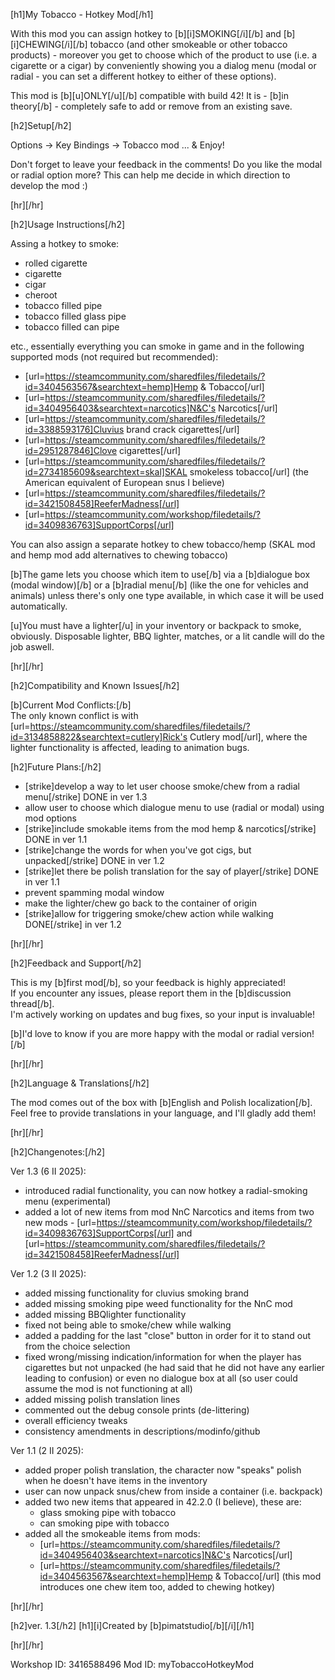 [h1]My Tobacco - Hotkey Mod[/h1]

With this mod you can assign hotkey to [b][i]SMOKING[/i][/b] and [b][i]CHEWING[/i][/b] tobacco (and other smokeable or other tobacco products) - moreover you get to choose which of the product to use (i.e. a cigarette or a cigar) by conveniently showing you a dialog menu (modal or radial - you can set a different hotkey to either of these options).

This mod is [b][u]ONLY[/u][/b] compatible with build 42!
It is - [b]in theory[/b] - completely safe to add or remove from an existing save.

[h2]Setup[/h2]

Options -> Key Bindings -> Tobacco mod
... & Enjoy!

Don't forget to leave your feedback in the comments! Do you like the modal or radial option more? This can help me decide in which direction to develop the mod :)

[hr][/hr]

[h2]Usage Instructions[/h2]

Assing a hotkey to smoke:
- rolled cigarette
- cigarette
- cigar
- cheroot
- tobacco filled pipe
- tobacco filled glass pipe
- tobacco filled can pipe

etc., essentially everything you can smoke in game and in the following supported mods (not required but recommended):
- [url=https://steamcommunity.com/sharedfiles/filedetails/?id=3404563567&searchtext=hemp]Hemp & Tobacco[/url]
- [url=https://steamcommunity.com/sharedfiles/filedetails/?id=3404956403&searchtext=narcotics]N&C's Narcotics[/url]
- [url=https://steamcommunity.com/sharedfiles/filedetails/?id=3388593176]Cluvius brand crack cigarettes[/url]  
- [url=https://steamcommunity.com/sharedfiles/filedetails/?id=2951287846]Clove cigarettes[/url]
- [url=https://steamcommunity.com/sharedfiles/filedetails/?id=2734185609&searchtext=skal]SKAL smokeless tobacco[/url] (the American equivalent of European snus I believe)
- [url=https://steamcommunity.com/sharedfiles/filedetails/?id=3421508458]ReeferMadness[/url]
- [url=https://steamcommunity.com/workshop/filedetails/?id=3409836763]SupportCorps[/url]

You can also assign a separate hotkey to chew tobacco/hemp (SKAL mod and hemp mod add alternatives to chewing tobacco)

[b]The game lets you choose which item to use[/b] via a [b]dialogue box (modal window)[/b] or a [b]radial menu[/b] (like the one for vehicles and animals) unless there's only one type available, in which case it will be used automatically.

[u]You must have a lighter[/u] in your inventory or backpack to smoke, obviously. Disposable lighter, BBQ lighter, matches, or a lit candle will do the job aswell.

[hr][/hr]

[h2]Compatibility and Known Issues[/h2]

[b]Current Mod Conflicts:[/b]  
  The only known conflict is with [url=https://steamcommunity.com/sharedfiles/filedetails/?id=3134858822&searchtext=cutlery]Rick's Cutlery mod[/url], where the lighter functionality is affected, leading to animation bugs.

[h2]Future Plans:[/h2]
- [strike]develop a way to let user choose smoke/chew from a radial menu[/strike] DONE in ver 1.3
- allow user to choose which dialogue menu to use (radial or modal) using mod options
- [strike]include smokable items from the mod hemp & narcotics[/strike] DONE in ver 1.1
- [strike]change the words for when you've got cigs, but unpacked[/strike] DONE in ver 1.2
- [strike]let there be polish translation for the say of player[/strike] DONE in ver 1.1
- prevent spamming modal window
- make the lighter/chew go back to the container of origin
- [strike]allow for triggering smoke/chew action while walking DONE[/strike] in ver 1.2

[hr][/hr]

[h2]Feedback and Support[/h2]

This is my [b]first mod[/b], so your feedback is highly appreciated!  
If you encounter any issues, please report them in the [b]discussion thread[/b].  
I'm actively working on updates and bug fixes, so your input is invaluable!

[b]I'd love to know if you are more happy with the modal or radial version![/b]

[hr][/hr]

[h2]Language & Translations[/h2]

The mod comes out of the box with [b]English and Polish localization[/b].  
Feel free to provide translations in your language, and I'll gladly add them!

[hr][/hr]

[h2]Changenotes:[/h2]

Ver 1.3 (6 II 2025):
- introduced radial functionality, you can now hotkey a radial-smoking menu (experimental)
- added a lot of new items from mod NnC Narcotics and items from two new mods - [url=https://steamcommunity.com/workshop/filedetails/?id=3409836763]SupportCorps[/url] and [url=https://steamcommunity.com/sharedfiles/filedetails/?id=3421508458]ReeferMadness[/url]


Ver 1.2 (3 II 2025):
- added missing functionality for cluvius smoking brand
- added missing smoking pipe weed functionality for the NnC mod
- added missing BBQlighter functionality
- fixed not being able to smoke/chew while walking
- added a padding for the last "close" button in order for it to stand out from the choice selection
- fixed wrong/missing indication/information for when the player has cigarettes but not unpacked (he had said that he did not have any earlier leading to confusion) or even no dialogue box at all (so user could assume the mod is not functioning at all)
- added missing polish translation lines
- commented out the debug console prints (de-littering)
- overall efficiency tweaks
- consistency amendments in descriptions/modinfo/github

Ver 1.1 (2 II 2025):
- added proper polish translation, the character now "speaks" polish when he doesn't have items in the inventory
- user can now unpack snus/chew from inside a container (i.e. backpack)
- added two new items that appeared in 42.2.0 (I believe), these are: 
   + glass smoking pipe with tobacco
   + can smoking pipe with tobacco
- added all the smokeable items from mods:
   + [url=https://steamcommunity.com/sharedfiles/filedetails/?id=3404956403&searchtext=narcotics]N&C's Narcotics[/url]
   + [url=https://steamcommunity.com/sharedfiles/filedetails/?id=3404563567&searchtext=hemp]Hemp & Tobacco[/url] (this mod introduces one chew item too, added to chewing hotkey)

[hr][/hr]

[h2]ver. 1.3[/h2]
[h1][i]Created by [b]pimatstudio[/b][/i][/h1]

[hr][/hr]

Workshop ID: 3416588496
Mod ID: myTobaccoHotkeyMod